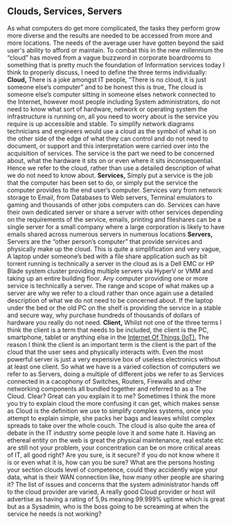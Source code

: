 ## Clouds, Services, Servers

As what computers do get more complicated, the tasks they perform grow more diverse and the results are needed to be accessed from more and more locations. The needs of the average user have gotten beyond the said user's ability to afford or maintain. To combat this in the new millennium the “cloud” has moved from a vague buzzword in corporate boardrooms to something that is pretty much the foundation of Information services today
I think to properly discuss, I need to define the three terms individually: 
**Cloud,**
There is a joke amongst IT people, “There is no cloud, it is just someone else’s computer” and to be honest this is true, The cloud is someone else’s computer sitting in someone elses network connected to the Internet, however most people including System administrators, do not need to know what sort of hardware, network or operating system the infrastructure is running on, all you need to worry about is the service you require is up accessible and stable. To simplify network diagrams technicians and engineers would use a cloud as the symbol of what is on the other side of the edge of what they can control and do not need to document, or support and this interpretation were carried over into the acquisition of services. The service is the part we need to be concerned about, what the hardware it sits on or even where it sits inconsequential. Hence we refer to the cloud, rather than use a detailed description of what we do not need to know about.
**Services,** 
Simply put a service is the job that the computer has been set to do, or simply put the service the computer provides to the end user’s computer. Services vary from network storage to Email, from Databases to Web servers, Terminal emulators to gaming and thousands of other jobs computers can do. Services can have their own dedicated server or share a server with other services depending on the requirements of the service, emails, printing and fileshares can be a single server for a small company where a large corporation is likely to have emails shared across numerous servers in numerous locations 
**Servers,** 
Servers are the “other person’s computer” that provide services and physically make up the cloud. This is quite a simplification and very vague, A laptop under someone’s bed with a file share application such as bit torrent running is technically a server in the cloud as is a Dell EMC or HP Blade system cluster providing multiple servers via HyperV or VMM and taking up an entire building floor. Any computer providing one or more service is technically a server. The range and scope of what makes up a server are why we refer to a cloud rather than once again use a detailed description of what we do not need to be concerned about. If the laptop under the bed or the old PC on the shelf is providing the service in a stable and secure way, why purchase hundreds of thousands of dollars of hardware you really do not need.
**Client,**
Whilst not one of the three terms I think the client is a term that needs to be included, the client is the PC, smartphone, tablet or anything else in the [Internet Of Things (IoT).](https://en.wikipedia.org/wiki/Internet_of_things) The reason I think the client is an important term is the client is the part of the cloud that the user sees and physically interacts with. Even the most powerful server is just a very expensive box of useless electronics without at least one client. 
So what we have is a varied collection of computers we refer to as Servers, doing a multiple of different jobs we refer to as Services connected in a cacophony of Switches, Routers, Firewalls and other networking components all bundled together and referred to as a The Cloud. Clear? Great can you explain it to me? 
Sometimes I think the more you try to explain cloud the more confusing it can get, which makes sense as Cloud is the definition we use to simplify complex systems, once you attempt to explain simple, she packs her bags and leaves whilst complex spreads to take over the whole couch. 
The cloud is also quite the area of debate in the IT industry some people love it and some hate it. Having an ethereal entity on the web is great the physical maintenance, real estate etc are still not your problem, your concentration can be on more critical areas of IT, all good right? Are you sure, is it secure? if you do not know where it is or even what it is, how can you be sure? 
What are the persons hosting your section clouds level of competence, could they accidently wipe your data, what is their WAN connection like, how many other people are sharing it? 
The list of issues and concerns that the system administrator hands off to the cloud provider are varied, A really good Cloud provider or host will advertise as having a rating of 5,9s meaning 99.999% uptime which is great but as a Sysadmin, who is the boss going to be screaming at when the service he needs is not working?
